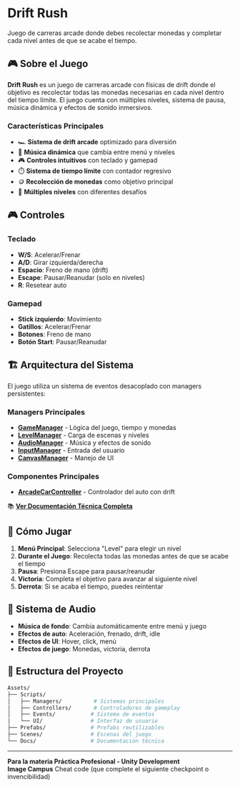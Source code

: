 # Drift Rush

Juego de carreras arcade donde debes recolectar monedas y completar cada nivel antes de que se acabe el tiempo.

## 🎮 Sobre el Juego

**Drift Rush** es un juego de carreras arcade con físicas de drift donde el objetivo es recolectar todas las monedas necesarias en cada nivel dentro del tiempo límite. El juego cuenta con múltiples niveles, sistema de pausa, música dinámica y efectos de sonido inmersivos.

### Características Principales

- 🏎️ **Sistema de drift arcade** optimizado para diversión
- 🎵 **Música dinámica** que cambia entre menú y niveles
- 🎮 **Controles intuitivos** con teclado y gamepad
- ⏱️ **Sistema de tiempo límite** con contador regresivo
- 🪙 **Recolección de monedas** como objetivo principal
- 🎯 **Múltiples niveles** con diferentes desafíos

## 🎮 Controles

### Teclado

- **W/S**: Acelerar/Frenar
- **A/D**: Girar izquierda/derecha
- **Espacio**: Freno de mano (drift)
- **Escape**: Pausar/Reanudar (solo en niveles)
- **R**: Resetear auto

### Gamepad

- **Stick izquierdo**: Movimiento
- **Gatillos**: Acelerar/Frenar
- **Botones**: Freno de mano
- **Botón Start**: Pausar/Reanudar

## 🏗️ Arquitectura del Sistema

El juego utiliza un sistema de eventos desacoplado con managers persistentes:

### Managers Principales

- **[GameManager](./Assets/Docs/GameManager.md)** - Lógica del juego, tiempo y monedas
- **[LevelManager](./Assets/Docs/LevelManager.md)** - Carga de escenas y niveles
- **[AudioManager](./Assets/Docs/AudioManager.md)** - Música y efectos de sonido
- **[InputManager](./Assets/Docs/InputManager.md)** - Entrada del usuario
- **[CanvasManager](./Assets/Docs/CanvasManager.md)** - Manejo de UI

### Componentes Principales

- **[ArcadeCarController](./Assets/Docs/ArcadeCarController.md)** - Controlador del auto con drift

📚 **[Ver Documentación Técnica Completa](./Assets/Docs/README.md)**

## 🚀 Cómo Jugar

1. **Menú Principal**: Selecciona "Level" para elegir un nivel
2. **Durante el Juego**: Recolecta todas las monedas antes de que se acabe el tiempo
3. **Pausa**: Presiona Escape para pausar/reanudar
4. **Victoria**: Completa el objetivo para avanzar al siguiente nivel
5. **Derrota**: Si se acaba el tiempo, puedes reintentar

## 🎵 Sistema de Audio

- **Música de fondo**: Cambia automáticamente entre menú y juego
- **Efectos de auto**: Aceleración, frenado, drift, idle
- **Efectos de UI**: Hover, click, menú
- **Efectos de juego**: Monedas, victoria, derrota

## 📁 Estructura del Proyecto

```bash
Assets/
├── Scripts/
│   ├── Managers/          # Sistemas principales
│   ├── Controllers/       # Controladores de gameplay
│   ├── Events/           # Sistema de eventos
│   └── UI/               # Interfaz de usuario
├── Prefabs/              # Prefabs reutilizables
├── Scenes/               # Escenas del juego
└── Docs/                 # Documentación técnica
```

---

**Para la materia Práctica Profesional - Unity Development**  
**Image Campus**
Cheat code (que complete el siguiente checkpoint o invencibilidad)
